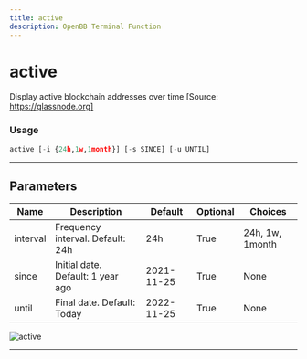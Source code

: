 ```yaml
---
title: active
description: OpenBB Terminal Function
---
```


# active

Display active blockchain addresses over time [Source: https://glassnode.org]

### Usage

```python
active [-i {24h,1w,1month}] [-s SINCE] [-u UNTIL]
```

---

## Parameters

| Name | Description | Default | Optional | Choices |
| ---- | ----------- | ------- | -------- | ------- |
| interval | Frequency interval. Default: 24h | 24h | True | 24h, 1w, 1month |
| since | Initial date. Default: 1 year ago | 2021-11-25 | True | None |
| until | Final date. Default: Today | 2022-11-25 | True | None |

![active](https://user-images.githubusercontent.com/46355364/154058739-e30fed47-c86f-4aef-a699-1bc69180c607.png)

---
